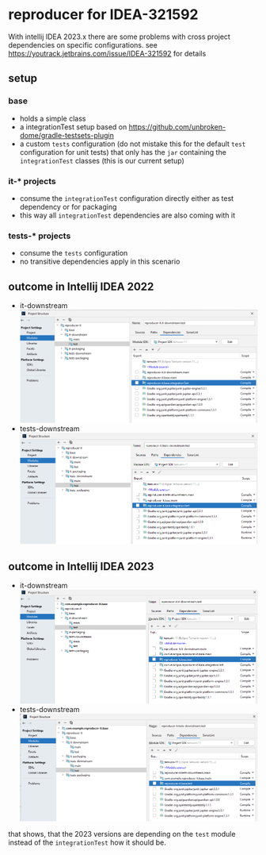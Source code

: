 # reproducer for IDEA-321592

With intellij IDEA 2023.x there are some problems with cross project dependencies on specific configurations.
see https://youtrack.jetbrains.com/issue/IDEA-321592 for details

## setup

### base 
- holds a simple class
- a integrationTest setup based on https://github.com/unbroken-dome/gradle-testsets-plugin
- a custom `tests` configuration (do not mistake this for the default `test` configuration for unit tests) that only has the `jar` containing the `integrationTest` classes (this is our current setup)

### it-* projects
- consume the `integrationTest` configuration directly either as test dependency or for packaging
- this way all `integrationTest` dependencies are also coming with it

### tests-* projects
- consume the `tests` configuration 
- no transitive dependencies apply in this scenario

## outcome in Intellij IDEA 2022

- it-downstream ![img.png](img.png)
- tests-downstream ![img_1.png](img_1.png)

## outcome in Intellij IDEA 2023
- it-downstream ![img_2.png](img_2.png)
- tests-downstream ![img_3.png](img_3.png)

that shows, that the 2023 versions are depending on the `test` module instead of the `integrationTest` how it should be.